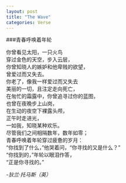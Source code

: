 ```yaml
---
layout: post
title: "The Wave"
categories: Verse
---
```


###青春呼唤着年轮

你曾看见太阳，一只火鸟<br/>
穿过金色的天空，步入云层，<br/>
你曾知晓人的嫉妒和他卑贱的欲望，<br/>
曾爱过而又失去。<br/>
你老了，像我一样爱过而又失去<br/>
美丽的一切，且注定走向死亡，<br/>
在匆忙的霜露中，你曾追寻过你的蓝图，<br/>
也曾在夜晚步上山岗，<br/>
在生动的夜空下裸露头颅，<br/>
正午时走进光，<br/>
一如我，知晓某种欢乐。<br/>
尽管我们之间相隔数年，数年如零；<br/>
青春呼唤着年轮穿过疲惫的岁月：<br/>
“你找到了什么，”他哭着问，“你寻找的又是什么？”<br/>
“你找到的，”年轮以眼泪作答，<br/>
“正是你寻找的。”<br/>

-*狄兰·托马斯（英）*
